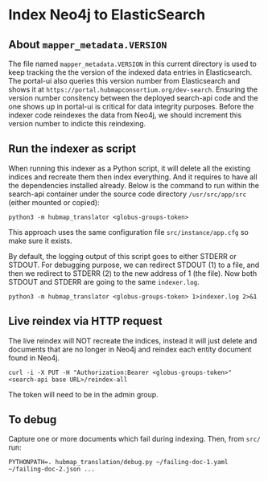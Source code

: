 # Index Neo4j to ElasticSearch

## About `mapper_metadata.VERSION`

The file named `mapper_metadata.VERSION` in this current directory is used to keep tracking the the version of the indexed data entries in Elasticsearch. The portal-ui also queries this version number from Elasticsearch and shows it at `https://portal.hubmapconsortium.org/dev-search`. Ensuring the version number consitency between the deployed search-api code and the one shows up in portal-ui is critical for data integrity purposes. Before the indexer code reindexes the data from Neo4j, we should increment this version number to indicte this reindexing. 

## Run the indexer as script

When running this indexer as a Python script, it will delete all the existing indices and recreate them then index everything. And it requires to have all the dependencies installed already. Below is the command to run within the search-api container under the source code directory `/usr/src/app/src` (either mounted or copied):

````
python3 -m hubmap_translator <globus-groups-token>
````

This approach uses the same configuration file `src/instance/app.cfg` so make sure it exists.

By default, the logging output of this script goes to either STDERR or STDOUT. For debugging purpose, we can redirect STDOUT (1) to a file, and then we redirect to STDERR (2) to the new address of 1 (the file). Now both STDOUT and STDERR are going to the same `indexer.log`.

````
python3 -m hubmap_translator <globus-groups-token> 1>indexer.log 2>&1
````

## Live reindex via HTTP request

The live reindex will NOT recreate the indices, instead it will just delete and documents that are no longer in Neo4j and reindex each entity document found in Neo4j.

````
curl -i -X PUT -H "Authorization:Bearer <globus-groups-token>" <search-api base URL>/reindex-all
````

The token will need to be in the admin group.

## To debug

Capture one or more documents which fail during indexing. Then, from `src/` run:
```
PYTHONPATH=. hubmap_translation/debug.py ~/failing-doc-1.yaml ~/failing-doc-2.json ...
```
